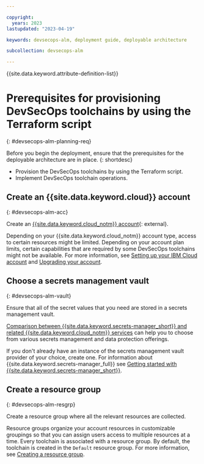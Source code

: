 ```yaml
---

copyright:
  years: 2023
lastupdated: "2023-04-19"

keywords: devsecops-alm, deployment guide, deployable architecture

subcollection: devsecops-alm

---
```


{{site.data.keyword.attribute-definition-list}}

# Prerequisites for provisioning DevSecOps toolchains by using the Terraform script 
{: #devsecops-alm-planning-req}

Before you begin the deployment, ensure that the prerequisites for the deployable architecture are in place.
{: shortdesc}

* Provision the DevSecOps toolchains by using the Terraform script.
* Implement DevSecOps toolchain operations.

## Create an {{site.data.keyword.cloud}} account
{: #devsecops-alm-acc}

Create an [{{site.data.keyword.cloud_notm}} account](https://cloud.ibm.com/registration){: external}. 

Depending on your {{site.data.keyword.cloud_notm}} account type, access to certain resources might be limited. Depending on your account plan limits, certain capabilities that are required by some DevSecOps toolchains might not be available. For more information, see [Setting up your IBM Cloud account](/docs/account?topic=account-account-getting-started) and [Upgrading your account](/docs/account?topic=account-upgrading-account).

## Choose a secrets management vault
{: #devsecops-alm-vault}

Ensure that all of the secret values that you need are stored in a secrets management vault. 

[Comparison between {{site.data.keyword.secrets-manager_short}} and related {{site.data.keyword.cloud_notm}} services](/docs/secrets-manager?topic=secrets-manager-manage-secrets-ibm-cloud) can help you to choose from various secrets management and data protection offerings. 

If you don't already have an instance of the secrets management vault provider of your choice, create one. For information about {{site.data.keyword.secrets-manager_full}} see [Getting started with {{site.data.keyword.secrets-manager_short}}](https://cloud.ibm.com/docs/secrets-manager?topic=secrets-manager-getting-started).

## Create a resource group
{: #devsecops-alm-resgrp}

Create a resource group where all the relevant resources are collected. 

Resource groups organize your account resources in customizable groupings so that you can assign users access to multiple resources at a time. Every toolchain is associated with a resource group. By default, the toolchain is created in the `Default` resource group. For more information, see [Creating a resource group](/docs/account?topic=account-rgs&interface=ui#create_rgs).


